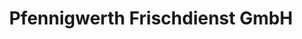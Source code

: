 ---
title: "Pfennigwerth Frischdienst GmbH"
url: /backnang/pfennigwerth-frischdienst-gmbh/
shop: Großhandel
---